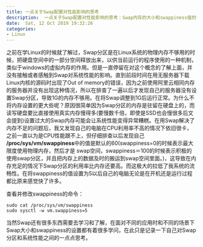 ```yaml
---
title: 一点关于Swap配置对性能影响的思考
description:  一点关于Swap配置对性能影响的思考：Swap内存的大小和swappiness值的设置都对系统性能会产生意想不到的影响。
date:  Sat, 12 Oct 2019 19:32:26 
categories: 
- Linux
---
```


之前在学Linux的时候就了解过，Swap分区是在Linux系统的物理内存不够用的时候，把硬盘空间中的一部分空间释放出来，以供当前运行的程序使用的一种机制，类似于windows的虚拟内存的作用。但是一直停留在对这个概念的了解上面，并没有接触或者感触到Swap对系统性能的影响。直到前段时间在用无服务器下载Linux内核的源码时出现了Out of memory的错误，因为之前使用阿里云相同内存的服务器并没有出现这种情况，所以在排查了一遍以后才发现自己的服务器没有设置Swap分区，导致1G的内存不够用。在将Swap调整到1G后运行正常。为什么不将内存设置的更大些呢？原因很简单因为Swap分区的内存是驻留在硬盘上的，而读写硬盘要比直接使用真实内存慢得多(要慢数千倍，即使是SSD也会慢很多后文会提到)设置过大的Swap内存可能会让系统性能变得异常糟糕。在用Swap解决了内存不足的问题后，我又发现自己的电脑在CPU利用率不高的情况下依旧很卡，之前一直以为是CPU性能跟不上，但仔细排查以后发现自己 **/proc/sys/vm/swappiness**中的值是默认的60(swappiness=0的时候表示最大限度使用物理内存，然后才是 swap空间，swappiness＝100的时候表示积极的使用swap分区，并且把内存上的数据及时的搬运到swap空间里面。)，这导致在内存充足的情况下Swap分区的利用率比内存还要高。而这极大的拉低了我系统的流畅性。在将swappiness的值设置为5以后自己的电脑无论是在开机还是运行过程都比原来感觉快了许多。

查看并修改swappiness的命令：

~~~shell
sudo cat /proc/sys/vm/swappiness
sudo sysctl -w vm.swappiness=5
~~~

当然Swap还有很多东西需要去学习和了解，在面对不同的应用时和不同的场景下Swap大小和swappiness的设置都有着很多学问，在此只是记录一下自己对Swap分区和系统性能之间的一点点思考。